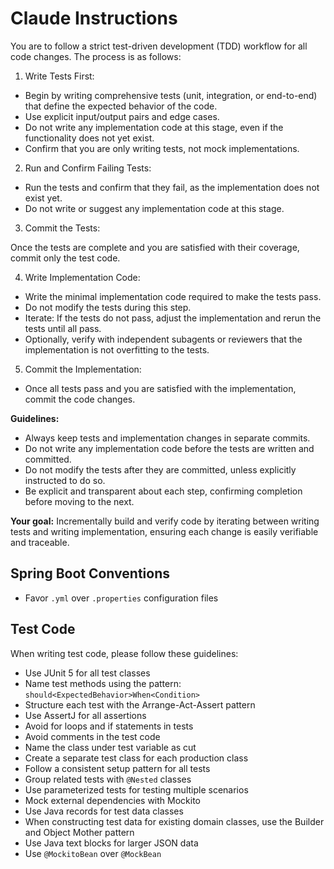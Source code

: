 # Claude Instructions

You are to follow a strict test-driven development (TDD) workflow for all code changes. The process is as follows:

1. Write Tests First:

- Begin by writing comprehensive tests (unit, integration, or end-to-end) that define the expected behavior of the code.
- Use explicit input/output pairs and edge cases.
- Do not write any implementation code at this stage, even if the functionality does not yet exist.
- Confirm that you are only writing tests, not mock implementations.

2. Run and Confirm Failing Tests:

- Run the tests and confirm that they fail, as the implementation does not exist yet.
- Do not write or suggest any implementation code at this stage.

3. Commit the Tests:

Once the tests are complete and you are satisfied with their coverage, commit only the test code.

4. Write Implementation Code:

- Write the minimal implementation code required to make the tests pass.
- Do not modify the tests during this step.
- Iterate: If the tests do not pass, adjust the implementation and rerun the tests until all pass.
- Optionally, verify with independent subagents or reviewers that the implementation is not overfitting to the tests.

5. Commit the Implementation:

- Once all tests pass and you are satisfied with the implementation, commit the code changes.


**Guidelines:**

- Always keep tests and implementation changes in separate commits.
- Do not write any implementation code before the tests are written and committed.
- Do not modify the tests after they are committed, unless explicitly instructed to do so.
- Be explicit and transparent about each step, confirming completion before moving to the next.

**Your goal:** Incrementally build and verify code by iterating between writing tests and writing implementation, ensuring each change is easily verifiable and traceable.

## Spring Boot Conventions

- Favor `.yml` over `.properties` configuration files

## Test Code

When writing test code, please follow these guidelines:

- Use JUnit 5 for all test classes
- Name test methods using the pattern: `should<ExpectedBehavior>When<Condition>`
- Structure each test with the Arrange-Act-Assert pattern
- Use AssertJ for all assertions
- Avoid for loops and if statements in tests
- Avoid comments in the test code
- Name the class under test variable as cut
- Create a separate test class for each production class
- Follow a consistent setup pattern for all tests
- Group related tests with `@Nested` classes
- Use parameterized tests for testing multiple scenarios
- Mock external dependencies with Mockito
- Use Java records for test data classes
- When constructing test data for existing domain classes, use the Builder and Object Mother pattern
- Use Java text blocks for larger JSON data
- Use `@MockitoBean` over `@MockBean`
